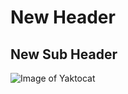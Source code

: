 # New Header
## New Sub Header
![Image of Yaktocat](https://octodex.github.com/images/yaktocat.png)
